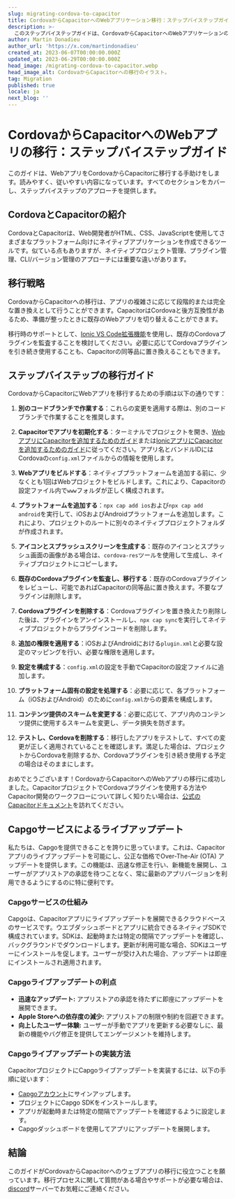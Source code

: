 ```yaml
---
slug: migrating-cordova-to-capacitor
title: CordovaからCapacitorへのWebアプリケーション移行：ステップバイステップガイド
description: >-
  このステップバイステップガイドは、CordovaからCapacitorへのWebアプリケーションの移行を支援します。すべての部分をカバーしており、読みやすく、従いやすい内容です。
author: Martin Donadieu
author_url: 'https://x.com/martindonadieu'
created_at: 2023-06-07T00:00:00.000Z
updated_at: 2023-06-29T00:00:00.000Z
head_image: /migrating-cordova-to-capacitor.webp
head_image_alt: CordovaからCapacitorへの移行のイラスト。
tag: Migration
published: true
locale: ja
next_blog: ''
---
```


# CordovaからCapacitorへのWebアプリの移行：ステップバイステップガイド

このガイドは、WebアプリをCordovaからCapacitorに移行する手助けをします。読みやすく、従いやすい内容になっています。すべてのセクションをカバーし、ステップバイステップのアプローチを提供します。

## CordovaとCapacitorの紹介

CordovaとCapacitorは、Web開発者がHTML、CSS、JavaScriptを使用してさまざまなプラットフォーム向けにネイティブアプリケーションを作成できるツールです。似ている点もありますが、ネイティブプロジェクト管理、プラグイン管理、CLI/バージョン管理のアプローチには重要な違いがあります。

## 移行戦略

CordovaからCapacitorへの移行は、アプリの複雑さに応じて段階的または完全な置き換えとして行うことができます。CapacitorはCordovaと後方互換性があるため、準備が整ったときに既存のWebアプリを切り替えることができます。

移行時のサポートとして、[Ionic VS Code拡張機能](https://marketplacevisualstudiocom/items/?itemName=ionicionic)を使用し、既存のCordovaプラグインを監査することを検討してください。必要に応じてCordovaプラグインを引き続き使用することも、Capacitorの同等品に置き換えることもできます。

## ステップバイステップの移行ガイド

CordovaからCapacitorにWebアプリを移行するための手順は以下の通りです：

1. **別のコードブランチで作業する**：これらの変更を適用する際は、別のコードブランチで作業することを推奨します。

2. **Capacitorでアプリを初期化する**：ターミナルでプロジェクトを開き、[WebアプリにCapacitorを追加するためのガイド](https://capacitorjscom/docs/getting-started/#adding-capacitor-to-your-app)または[IonicアプリにCapacitorを追加するためのガイド](https://capacitorjscom/docs/getting-started/with-ionic/#existing-ionic-project)に従ってください。アプリ名とバンドルIDにはCordovaの`config.xml`ファイルからの情報を使用します。

3. **Webアプリをビルドする**：ネイティブプラットフォームを追加する前に、少なくとも1回はWebプロジェクトをビルドします。これにより、Capacitorの設定ファイル内で`www`フォルダが正しく構成されます。

4. **プラットフォームを追加する**：`npx cap add ios`および`npx cap add android`を実行して、iOSおよびAndroidプラットフォームを追加します。これにより、プロジェクトのルートに別々のネイティブプロジェクトフォルダが作成されます。

5. **アイコンとスプラッシュスクリーンを生成する**：既存のアイコンとスプラッシュ画面の画像がある場合は、`cordova-res`ツールを使用して生成し、ネイティブプロジェクトにコピーします。

6. **既存のCordovaプラグインを監査し、移行する**：既存のCordovaプラグインをレビューし、可能であればCapacitorの同等品に置き換えます。不要なプラグインは削除します。

7. **Cordovaプラグインを削除する**：Cordovaプラグインを置き換えたり削除した後は、プラグインをアンインストールし、`npx cap sync`を実行してネイティブプロジェクトからプラグインコードを削除します。

8. **追加の権限を適用する**：iOSおよびAndroidにおける`plugin.xml`と必要な設定のマッピングを行い、必要な権限を適用します。

9. **設定を構成する**：`config.xml`の設定を手動でCapacitorの設定ファイルに追加します。

10. **プラットフォーム固有の設定を処理する**：必要に応じて、各プラットフォーム（iOSおよびAndroid）のために`config.xml`からの要素を構成します。

11. **コンテンツ提供のスキームを変更する**：必要に応じて、アプリ内のコンテンツ提供に使用するスキームを変更し、データ損失を防ぎます。

12. **テストし、Cordovaを削除する**：移行したアプリをテストして、すべての変更が正しく適用されていることを確認します。満足した場合は、プロジェクトからCordovaを削除するか、Cordovaプラグインを引き続き使用する予定の場合はそのままにします。

おめでとうございます！CordovaからCapacitorへのWebアプリの移行に成功しました。CapacitorプロジェクトでCordovaプラグインを使用する方法やCapacitor開発のワークフローについて詳しく知りたい場合は、[公式のCapacitorドキュメント](https://capacitorjscom/docs/)を訪れてください。

## Capgoサービスによるライブアップデート

私たちは、Capgoを提供できることを誇りに思っています。これは、Capacitorアプリのライブアップデートを可能にし、公正な価格でOver-The-Air (OTA) アップデートを提供します。この機能は、迅速な修正を行い、新機能を展開し、ユーザーがアプリストアの承認を待つことなく、常に最新のアプリバージョンを利用できるようにするのに特に便利です。

### Capgoサービスの仕組み

Capgoは、Capacitorアプリにライブアップデートを展開できるクラウドベースのサービスです。ウエブダッシュボードとアプリに統合できるネイティブSDKで構成されています。SDKは、起動時または特定の間隔でアップデートを確認し、バックグラウンドでダウンロードします。更新が利用可能な場合、SDKはユーザーにインストールを促します。ユーザーが受け入れた場合、アップデートは即座にインストールされ適用されます。

### Capgoライブアップデートの利点

- **迅速なアップデート:** アプリストアの承認を待たずに即座にアップデートを展開できます。
- **Apple Storeへの依存度の減少:** アプリストアの制限や制約を回避できます。
- **向上したユーザー体験:** ユーザーが手動でアプリを更新する必要なしに、最新の機能やバグ修正を提供してエンゲージメントを維持します。

### Capgoライブアップデートの実装方法

CapacitorプロジェクトにCapgoライブアップデートを実装するには、以下の手順に従います：
- [Capgoアカウント](https://webcapgoapp/)にサインアップします。
- プロジェクトにCapgo SDKをインストールします。
- アプリが起動時または特定の間隔でアップデートを確認するように設定します。
- Capgoダッシュボードを使用してアプリにアップデートを展開します。

## 結論

このガイドがCordovaからCapacitorへのウェブアプリの移行に役立つことを願っています。移行プロセスに関して質問がある場合やサポートが必要な場合は、[discord](https://discordgg/VnYRvBfgA6)サーバーでお気軽にご連絡ください。